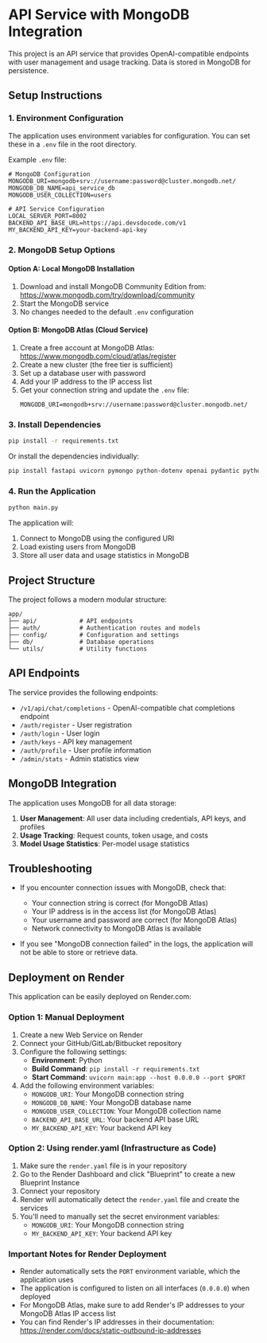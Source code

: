 # API Service with MongoDB Integration

This project is an API service that provides OpenAI-compatible endpoints with user management and usage tracking. Data is stored in MongoDB for persistence.

## Setup Instructions

### 1. Environment Configuration

The application uses environment variables for configuration. You can set these in a `.env` file in the root directory.

Example `.env` file:
```
# MongoDB Configuration
MONGODB_URI=mongodb+srv://username:password@cluster.mongodb.net/
MONGODB_DB_NAME=api_service_db
MONGODB_USER_COLLECTION=users

# API Service Configuration
LOCAL_SERVER_PORT=8002
BACKEND_API_BASE_URL=https://api.devsdocode.com/v1
MY_BACKEND_API_KEY=your-backend-api-key
```

### 2. MongoDB Setup Options

#### Option A: Local MongoDB Installation

1. Download and install MongoDB Community Edition from: https://www.mongodb.com/try/download/community
2. Start the MongoDB service
3. No changes needed to the default `.env` configuration

#### Option B: MongoDB Atlas (Cloud Service)

1. Create a free account at MongoDB Atlas: https://www.mongodb.com/cloud/atlas/register
2. Create a new cluster (the free tier is sufficient)
3. Set up a database user with password
4. Add your IP address to the IP access list
5. Get your connection string and update the `.env` file:
   ```
   MONGODB_URI=mongodb+srv://username:password@cluster.mongodb.net/
   ```

### 3. Install Dependencies

```bash
pip install -r requirements.txt
```

Or install the dependencies individually:

```bash
pip install fastapi uvicorn pymongo python-dotenv openai pydantic python-multipart bcrypt email-validator
```

### 4. Run the Application

```bash
python main.py
```

The application will:
1. Connect to MongoDB using the configured URI
2. Load existing users from MongoDB
3. Store all user data and usage statistics in MongoDB

## Project Structure

The project follows a modern modular structure:

```
app/
├── api/            # API endpoints
├── auth/           # Authentication routes and models
├── config/         # Configuration and settings
├── db/             # Database operations
└── utils/          # Utility functions
```

## API Endpoints

The service provides the following endpoints:

- `/v1/api/chat/completions` - OpenAI-compatible chat completions endpoint
- `/auth/register` - User registration
- `/auth/login` - User login
- `/auth/keys` - API key management
- `/auth/profile` - User profile information
- `/admin/stats` - Admin statistics view

## MongoDB Integration

The application uses MongoDB for all data storage:

1. **User Management**: All user data including credentials, API keys, and profiles
2. **Usage Tracking**: Request counts, token usage, and costs
3. **Model Usage Statistics**: Per-model usage statistics

## Troubleshooting

- If you encounter connection issues with MongoDB, check that:
  - Your connection string is correct (for MongoDB Atlas)
  - Your IP address is in the access list (for MongoDB Atlas)
  - Your username and password are correct (for MongoDB Atlas)
  - Network connectivity to MongoDB Atlas is available

- If you see "MongoDB connection failed" in the logs, the application will not be able to store or retrieve data.
## Deployment on Render

This application can be easily deployed on Render.com:

### Option 1: Manual Deployment

1. Create a new Web Service on Render
2. Connect your GitHub/GitLab/Bitbucket repository
3. Configure the following settings:
   - **Environment**: Python
   - **Build Command**: `pip install -r requirements.txt`
   - **Start Command**: `uvicorn main:app --host 0.0.0.0 --port $PORT`
4. Add the following environment variables:
   - `MONGODB_URI`: Your MongoDB connection string
   - `MONGODB_DB_NAME`: Your MongoDB database name
   - `MONGODB_USER_COLLECTION`: Your MongoDB collection name
   - `BACKEND_API_BASE_URL`: Your backend API base URL
   - `MY_BACKEND_API_KEY`: Your backend API key

### Option 2: Using render.yaml (Infrastructure as Code)

1. Make sure the `render.yaml` file is in your repository
2. Go to the Render Dashboard and click "Blueprint" to create a new Blueprint Instance
3. Connect your repository
4. Render will automatically detect the `render.yaml` file and create the services
5. You'll need to manually set the secret environment variables:
   - `MONGODB_URI`: Your MongoDB connection string
   - `MY_BACKEND_API_KEY`: Your backend API key

### Important Notes for Render Deployment

- Render automatically sets the `PORT` environment variable, which the application uses
- The application is configured to listen on all interfaces (`0.0.0.0`) when deployed
- For MongoDB Atlas, make sure to add Render's IP addresses to your MongoDB Atlas IP access list
- You can find Render's IP addresses in their documentation: https://render.com/docs/static-outbound-ip-addresses
